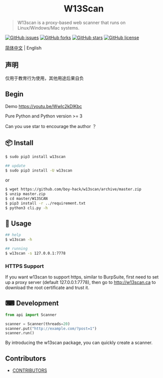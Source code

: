 <h1 align="center">W13Scan</h1>

> W13scan is a proxy-based web scanner that runs on Linux/Windows/Mac systems.

[![GitHub issues](https://img.shields.io/github/issues/boy-hack/w13scan)](https://github.com/boy-hack/w13scan/issues) [![GitHub forks](https://img.shields.io/github/forks/boy-hack/w13scan)](https://github.com/boy-hack/w13scan/network) [![GitHub stars](https://img.shields.io/github/stars/boy-hack/w13scan)](https://github.com/boy-hack/w13scan/stargazers) [![GitHub license](https://img.shields.io/github/license/boy-hack/w13scan)](https://github.com/boy-hack/w13scan/blob/master/LICENSE)

[简体中文](./README_CN.md) | English

## 声明
仅用于教育行为使用，其他用途后果自负

## Begin
Demo https://youtu.be/WwIc2kDlKbc

Pure Python and Python version >= 3

Can you use star to encourage the author ？

## 📦 Install

```bash
$ sudo pip3 install w13scan

## update
$ sudo pip3 install -U w13scan
```
or
```bash
$ wget https://github.com/boy-hack/w13scan/archive/master.zip
$ unzip master.zip
$ cd master/W13SCAN
$ pip3 install -r ../requirement.txt
$ python3 cli.py -h
```

## 🔨 Usage

```bash
## help
$ w13scan -h

## running
$ w13scan -s 127.0.0.1:7778
```

### HTTPS Support

If you want w13scan to support https, similar to BurpSuite, first need to set up a proxy server (default 127.0.0.1:7778), then go to http://w13scan.ca to download the root certificate and trust it.

## ⌨ Development

```python
from api import Scanner

scanner = Scanner(threads=20)
scanner.put("http://example.com/?post=1")
scanner.run()

```

By introducing the w13scan package, you can quickly create a scanner.

## Contributors
- [CONTRIBUTORS](CONTRIBUTORS.md)
